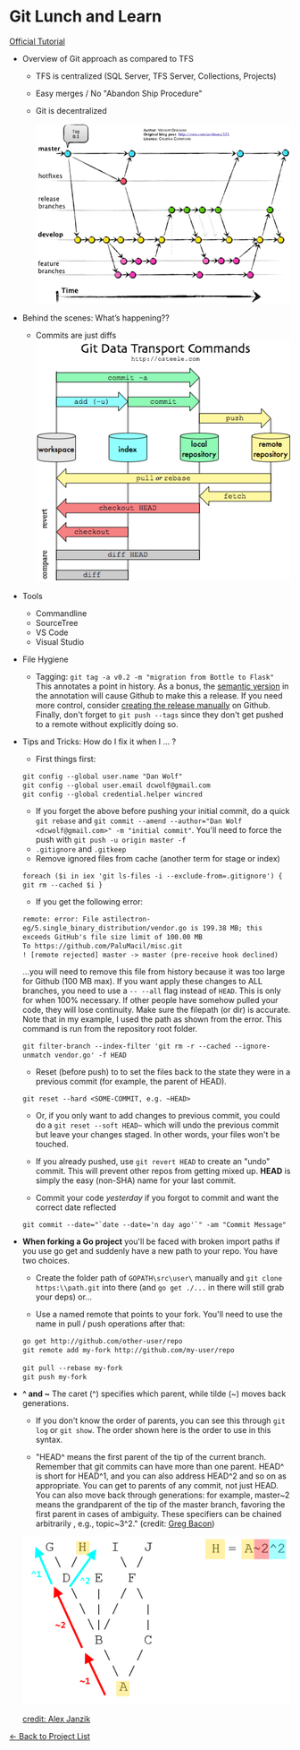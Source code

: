 # Git Lunch and Learn

[Official Tutorial](https://git-scm.com/docs/gittutorial)

 -	Overview of Git approach as compared to TFS
    - TFS is centralized (SQL Server, TFS Server, Collections, Projects)
    - Easy merges / No "Abandon Ship Procedure"
    - Git is decentralized

      ![](./git-flow.png)
 -	Behind the scenes: What’s happening??
    - Commits are just diffs
      ![](./stages.png)
 -	Tools
    -	Commandline
    - SourceTree
    -	VS Code
    -	Visual Studio
 -  File Hygiene
    - Tagging:  `git tag -a v0.2 -m "migration from Bottle to Flask"` This annotates a point in history. As a bonus, the [semantic version](http://semver.org) in the annotation will cause Github to make this a release. If you need more control, consider [creating the release manually](https://help.github.com/articles/creating-releases) on Github. Finally, don't forget to `git push --tags` since they don't get pushed to a remote without explicitly doing so.

 -	Tips and Tricks: How do I fix it when I … ?
    - First things first:
    ```
    git config --global user.name "Dan Wolf"
    git config --global user.email dcwolf@gmail.com
    git config --global credential.helper wincred
    ```
    - If you forget the above before pushing your initial commit, do a quick ` git rebase` and `git commit --amend --author="Dan Wolf <dcwolf@gmail.com>" -m "initial commit"`. You'll need to force the push with `git push -u origin master -f`
    - `.gitignore` and `.gitkeep`
    - Remove ignored files from cache (another term for stage or index)
    ```
    foreach ($i in iex 'git ls-files -i --exclude-from=.gitignore') { git rm --cached $i }
    ```
    - If you get the following error:
    ```
    remote: error: File astilectron-eg/5.single_binary_distribution/vendor.go is 199.38 MB; this exceeds GitHub's file size limit of 100.00 MB
    To https://github.com/PaluMacil/misc.git
    ! [remote rejected] master -> master (pre-receive hook declined)
    ```
    ...you will need to remove this file from history because it was too large for Github (100 MB max). If you want apply these changes to ALL branches, you need to use a `-- --all` flag instead of `HEAD`. This is only for when 100% necessary. If other people have somehow pulled your code, they will lose continuity. Make sure the filepath (or dir) is accurate. Note that in my example, I used the path as shown from the error. This command is run from the repository root folder.
    ```
    git filter-branch --index-filter 'git rm -r --cached --ignore-unmatch vendor.go' -f HEAD
    ```
    - Reset (before push) to to set the files back to the state they were in a previous commit (for example, the parent of HEAD). 
    ```
    git reset --hard <SOME-COMMIT, e.g. ~HEAD>
    ```
    - Or, if you only want to add changes to previous commit, you could do a `git reset --soft HEAD~` which will undo the previous commit but leave your changes staged. In other words, your files won't be touched.

    - If you already pushed, use `git revert HEAD` to create an "undo" commit. This will prevent other repos from getting mixed up. **HEAD** is simply the easy (non-SHA) name for your last commit.

    - Commit your code *yesterday* if you forgot to commit and want the correct date reflected
    ```
    git commit --date="`date --date='n day ago'`" -am "Commit Message"
    ```

 - **When forking a Go project** you'll be faced with broken import paths if you use go get and suddenly have a new path to your repo. You have two choices.

    - Create the folder path of `GOPATH\src\user\` manually and `git clone https:\\path.git` into there (and `go get ./...` in there will still grab your deps) or...

    - Use a named remote that points to your fork. You'll need to use the name in pull / push operations after that:
    ```
    go get http://github.com/other-user/repo
    git remote add my-fork http://github.com/my-user/repo

    git pull --rebase my-fork
    git push my-fork
    ```

 - **^ and ~** The caret (^) specifies which parent, while tilde (~) moves back generations.

   - If you don't know the order of parents, you can see this through `git log` or `git show`. The order shown here is the order to use in this syntax.

   - "HEAD^ means the first parent of the tip of the current branch. Remember that git commits can have more than one parent. HEAD^ is short for HEAD^1, and you can also address HEAD^2 and so on as appropriate. You can get to parents of any commit, not just HEAD. You can also move back through generations: for example, master~2 means the grandparent of the tip of the master branch, favoring the first parent in cases of ambiguity. These specifiers can be chained arbitrarily , e.g., topic~3^2." (credit: [Greg Bacon](https://stackoverflow.com/users/123109/greg-bacon))

   ![](./git-tilde-hat.png)

   [credit: Alex Janzik](https://stackoverflow.com/users/22038/alex-janzik)

[&#x2190; Back to Project List](../README.md)

